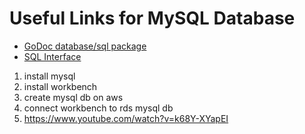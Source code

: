 # Useful Links for MySQL Database

- [GoDoc database/sql package](https://pkg.go.dev/database/sql)
- [SQL Interface](https://github.com/golang/go/wiki/SQLInterface)

1. install mysql
1. install workbench
1. create mysql db on aws
1. connect workbench to rds mysql db
1. https://www.youtube.com/watch?v=k68Y-XYapEI